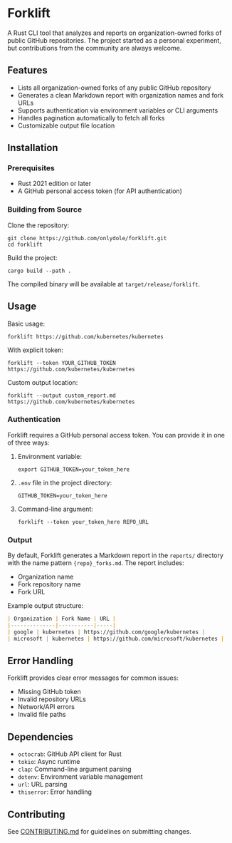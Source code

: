 # Forklift

A Rust CLI tool that analyzes and reports on organization-owned forks of public GitHub repositories. The project started as a personal experiment, but contributions from the community are always welcome.

## Features

- Lists all organization-owned forks of any public GitHub repository
- Generates a clean Markdown report with organization names and fork URLs
- Supports authentication via environment variables or CLI arguments
- Handles pagination automatically to fetch all forks
- Customizable output file location

## Installation

### Prerequisites

- Rust 2021 edition or later
- A GitHub personal access token (for API authentication)

### Building from Source

Clone the repository:

```shell
git clone https://github.com/onlydole/forklift.git
cd forklift
```

Build the project:

```shell
cargo build --path .
```

The compiled binary will be available at `target/release/forklift`.

## Usage

Basic usage:

```shell
forklift https://github.com/kubernetes/kubernetes
```

With explicit token:

```shell
forklift --token YOUR_GITHUB_TOKEN https://github.com/kubernetes/kubernetes
```

Custom output location:

```shell
forklift --output custom_report.md https://github.com/kubernetes/kubernetes
```

### Authentication

Forklift requires a GitHub personal access token. You can provide it in one of three ways:

1. Environment variable:

   ```shell
   export GITHUB_TOKEN=your_token_here
   ```

2. `.env` file in the project directory:

   ```env
   GITHUB_TOKEN=your_token_here
   ```

3. Command-line argument:

   ```shell
   forklift --token your_token_here REPO_URL
   ```

### Output

By default, Forklift generates a Markdown report in the `reports/` directory with the name pattern `{repo}_forks.md`. The report includes:

- Organization name
- Fork repository name
- Fork URL

Example output structure:

```markdown
| Organization | Fork Name | URL |
|--------------|-----------|-----|
| google | kubernetes | https://github.com/google/kubernetes |
| microsoft | kubernetes | https://github.com/microsoft/kubernetes |
```

## Error Handling

Forklift provides clear error messages for common issues:

- Missing GitHub token
- Invalid repository URLs
- Network/API errors
- Invalid file paths

## Dependencies

- `octocrab`: GitHub API client for Rust
- `tokio`: Async runtime
- `clap`: Command-line argument parsing
- `dotenv`: Environment variable management
- `url`: URL parsing
- `thiserror`: Error handling

## Contributing

See [CONTRIBUTING.md](CONTRIBUTING.md) for guidelines on submitting changes.
